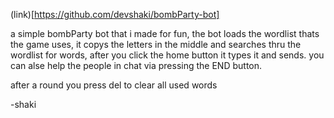 (link)[https://github.com/devshaki/bombParty-bot]

a simple bombParty bot that i made for fun, the bot loads the wordlist thats the game uses, it copys the letters in the middle and searches thru the wordlist for words, after you click the home button it types it and sends.
you can alse help the people in chat via pressing the END button.

after a round you press del to clear all used words

-shaki


